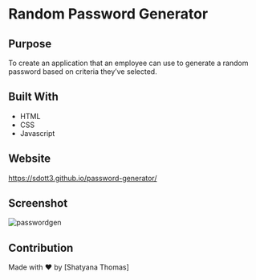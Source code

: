 # Random Password Generator

## Purpose 
To create an application that an employee can use to generate a random password based on criteria they’ve selected.

## Built With
* HTML
* CSS
* Javascript

## Website
https://sdott3.github.io/password-generator/

## Screenshot
![passwordgen](https://user-images.githubusercontent.com/93238809/169673944-66338379-9df4-4eb5-bda3-bee7996497d9.png)

## Contribution 
Made with ❤️ by [Shatyana Thomas]
